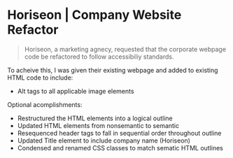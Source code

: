 # Horiseon | Company Website Refactor

> Horiseon, a marketing agnecy, requested that the corporate webpage code be refactored to follow accessibiliy standards.

To acheive this, I was given their existing webpage and added to existing HTML code to include:

* Alt tags to all applicable image elements

Optional acomplishments:

* Restructured the HTML elements into a logical outline
* Updated HTML elements from nonsemantic to semantic
* Resequenced header tags to fall in sequential order throughout outline
* Updated Title element to include company name (Horiseon)
* Condensed and renamed CSS classes to match sematic HTML outlines